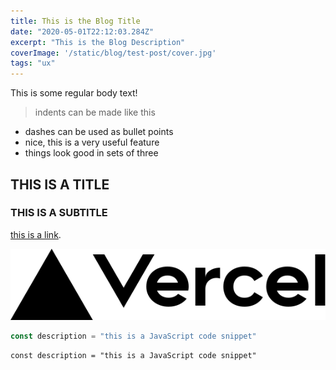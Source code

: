```yaml
---
title: This is the Blog Title
date: "2020-05-01T22:12:03.284Z"
excerpt: "This is the Blog Description"
coverImage: '/static/blog/test-post/cover.jpg'
tags: "ux"
---
```


This is some regular body text!
> indents can be made like this

- dashes can be used as bullet points
- nice, this is a very useful feature
- things look good in sets of three

## THIS IS A TITLE

### THIS IS A SUBTITLE

[this is a link](https://somewebsite.com).

![alt text for image](../public/vercel.svg)

```javascript
const description = "this is a JavaScript code snippet"
```


    const description = "this is a JavaScript code snippet"


